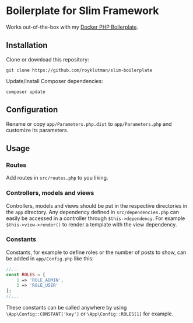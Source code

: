 # Boilerplate for Slim Framework
Works out-of-the-box with my [Docker PHP Boilerplate](https://github.com/royklutman/docker-php-boilerplate).
## Installation
Clone or download this repository:
```
git clone https://github.com/royklutman/slim-boilerplate
```
Update/install Composer dependencies:
```
composer update
```
## Configuration
Rename or copy `app/Parameters.php.dist` to `app/Parameters.php` and customize its parameters.
## Usage
### Routes
Add routes in `src/routes.php` to you liking.
### Controllers, models and views
Controllers, models and views should be put in the respective directories in the `app` directory. Any dependency defined in `src/dependencies.php` can easily be accessed in a controller through `$this->dependency`. For example `$this->view->render()` to render a template with the view dependency.
### Constants
Constants, for example to define roles or the number of posts to show, can be added in `app/Config.php` like this:
```php
//...
const ROLES = [
    1 => 'ROLE_ADMIN',
    2 => 'ROLE_USER'
];
//...
```
These constants can be called anywhere by using `\App\Config::CONSTANT['key']` or `\App\Config::ROLES[1]` for example.
